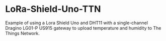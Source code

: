 # LoRa-Shield-Uno-TTN
Example of using a Lora Shield Uno and DHT11 with a single-channel Dragino LG01-P US915 gateway to upload temperature and humidity to The Things Network.
